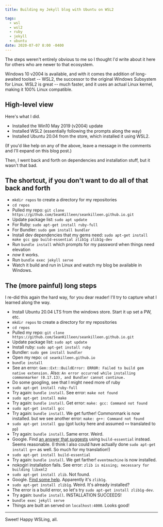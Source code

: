 ```yaml
---
title: Building my Jekyll blog with Ubuntu on WSL2

tags:
  - wsl
  - wsl2
  - ruby
  - jekyll
  - ubuntu
date: 2020-07-07 8:00 -0400
---
```

The steps weren't entirely obvious to me so I thought I'd write about it here for others who are newer to that ecosystem.

Windows 10 v2004 is available, and with it comes the addition of long-awaited toolset -- WSL2, the successor to the original Windows Subsystem for Linux. WSL2 is great -- much faster, and it uses an actual Linux kernel, making it 100% Linux compatible.

## High-level view

Here's what I did.

* Installed the Win10 May 2019 (v2004) update
* Installed WSL2 (essentially following the prompts along the way)
* Installed Ubuntu 20.04 from the store, which installed it using WSL2.

(If you'd like help on any of the above, leave a message in the comments and I'll expand on this blog post.)

Then, I went back and forth on dependencies and installation stuff, but it wasn't that bad.

## The shortcut, if you don't want to do all of that back and forth

* `mkdir repos` to create a directory for my repositories
* `cd repos`
* Pulled my repo: `git clone https://github.com/SeanKilleen/seankilleen.github.io.git`
* Update package list: `sudo apt update`
* For Ruby: `sudo apt-get install ruby-full`
* For Bundler: `sudo gem install bundler`
* Install dev dependencies that my gems need: `sudo apt-get install make gcc gpp build-essential zlib1g zlib1g-dev`
* Run `bundle install` which prompts for my password when things need elevation
* _now_ it works.
* Run `bundle exec jekyll serve`
* Watch it build and run in Linux and watch my blog be available in Windows.

## The (more painful) long steps

I re-did this again the hard way, for you dear reader! I'll try to capture what I learned along the way.

* Install Ubuntu 20.04 LTS from the windows store. Start it up set a PW, etc.
* `mkdir repos` to create a directory for my repositories
* `cd repos`
* Pulled my repo: `git clone https://github.com/SeanKilleen/seankilleen.github.io.git`
* Update package list: `sudo apt update`
* Install ruby: `sudo apt-get install ruby`
* Bundler: `sudo gem install bundler`
* Open my repo: `cd seankilleen.github.io`
* `bundle install`
* See an error: `Gem::Ext::BuildError: ERROR: Failed to build gem native extension.` Also: `An error occurred while installing commonmarker (0.17.13), and Bundler cannot continue.`
* Do some googling, see that I might need more of ruby
* `sudo apt-get install ruby-full`
* Try again: `bundle install`. See error: `make not found`
* `sudo apt-get install make`
* Try again: `bundle install`. Get error: `make: gcc: Command not found`
* `sudo apt-get install gcc`
* Try again: `bundle install`. We get further! Commonmark is now installed. but we see another error: `make: g++: Command not found`
* `sudo apt-get install gpp` (got lucky here and assumed `++` translated to `pp`)
* Try again: `bundle install`. Same error. Weird.
* Google. Find [an answer that suggests](https://askubuntu.com/questions/284779/g-installation) using `build-essential` instead. Seems reasonable. (I think I also could have actually done `sudo apt-get install g++` as well. So much for my translation!)
* `sudo apt-get install build-essential`
* Try again: `bundle install`. We get farther! `eventmachine` is now installed.
* nokogiri installation fails. See error: `zlib is missing; necessary for building libxml2`
* `sudo apt-get install zlib`. Not found.
* Google. [Find some help](https://www.systutorials.com/how-to-install-the-zlib-library-in-ubuntu/). Apparently it's `zlib1g`.
* `sudo apt-get install zlib1g`. Weird. It's already installed?
* The error is a build error, so let's try `sudo apt-get install zlib1g-dev`.
* Try again: `bundle install`. INSTALLATION SUCCEEDS!
* `bundle exec jekyll serve`
* Things are built an served on `localhost:4000`. Looks good!

---

Sweet! Happy WSLing, all.
